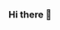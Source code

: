 ### Hi there 👋

<!--
**ccaruyer/ccaruyer** is a ✨ _special_ ✨ repository because its `README.md` (this file) appears on your GitHub profile.

Etudiante actuellement en LP DIM qui souhaite continuer ces études et apprendre tous les jours de nouvelles choses.

Here are some ideas to get you started:

- 🔭 I’m currently working on ...
- 🌱 I’m currently learning ...
- 👯 I’m looking to collaborate on ...
- 🤔 I’m looking for help with ...
- 💬 Ask me about ...
- 📫 How to reach me: ...
- 😄 Pronouns: ...
- ⚡ Fun fact: ...
-->

